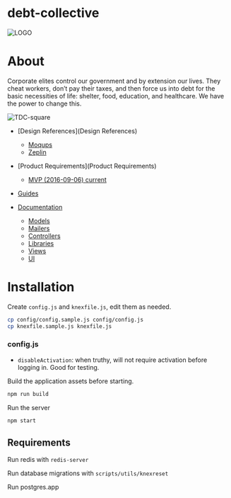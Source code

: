 # debt-collective

![LOGO](images/TDC-large.png)

# About

Corporate elites control our government and by extension our lives. They cheat workers, don’t pay their taxes, and then force us into debt for the basic necessities of life: shelter, food, education, and healthcare. We have the power to change this.

![TDC-square](/uploads/205015d23aed82f2193fafa86918202e/TDC-square.png)

* [Design References](Design References)
  * [Moqups][739f0a5a]
  * [Zeplin](https://app.zeplin.io/project.html#pid=57a51eb97faa3bfe33da9e9b&dashboard)

  [739f0a5a]: https://app.moqups.com/Cuiki/y1yKqXcYKp/edit/page/a90714ca5 "moqups"

* [Product Requirements](Product Requirements)
  * [MVP (2016-09-06) current](https://github.com/Empathia/debtcollective/wiki/Product-Requirements-::-2016-09-06)

* [Guides](Guides)

* [Documentation](Documentation)
  * [Models](Documentation#models)
  * [Mailers](Documentation#mailers)
  * [Controllers](Documentation#controllers)
  * [Libraries](Documentation#libraries)
  * [Views](Documentation#views)
  * [UI](Documentation#ui)

# Installation

Create `config.js` and `knexfile.js`, edit them as needed.

```sh
cp config/config.sample.js config/config.js
cp knexfile.sample.js knexfile.js
```

### config.js 

* `disableActivation`: when truthy, will not require activation before logging in. Good for testing.


Build the application assets before starting.

```sh
npm run build
```

Run the server

```sh
npm start
```

## Requirements


Run redis with `redis-server`

Run database migrations with `scripts/utils/knexreset`

Run postgres.app
